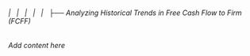 ###### |   |   |   |   |   ├── Analyzing Historical Trends in Free Cash Flow to Firm (FCFF)

*Add content here*
